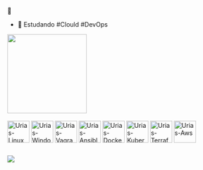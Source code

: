 👋

- 🌱 Estudando #Clould #DevOps

<div>
<a herf="https://beacons.ai/urias-chaves">
  <img height="180em" src="https://github-readme-stats.vercel.app/api?username=urias-chaves&show_icons=true&theme=dark&include_all_comits=false&count_private=true"/>
</div>

<div style="display: inline_block"><br>
  <img align="center" alt="Urias-Linux" height="50" width="50"src="https://cdn.jsdelivr.net/gh/devicons/devicon/icons/linux/linux-original.svg">
  <img align="center" alt="Urias-Windows" height="50" width="50" src="https://cdn.jsdelivr.net/gh/devicons/devicon/icons/windows8/windows8-original.svg">
  <img align="center" alt="Urias-Vagrant" height="50" width="50" src="https://cdn.jsdelivr.net/gh/devicons/devicon/icons/vagrant/vagrant-original-wordmark.svg">
  <img align="center" alt="Urias-Ansible" height="50" width="50" src="https://cdn.jsdelivr.net/gh/devicons/devicon/icons/ansible/ansible-original-wordmark.svg">
  <img align="center" alt="Urias-Docker" height="50" width="50" src="https://cdn.jsdelivr.net/gh/devicons/devicon/icons/docker/docker-plain-wordmark.svg">
  <img align="center" alt="Urias-Kubernetes" height="50" width="50" src="https://cdn.jsdelivr.net/gh/devicons/devicon/icons/kubernetes/kubernetes-plain-wordmark.svg">      
  <img align="center" alt="Urias-Terraform" height="50" width="50" src="https://cdn.jsdelivr.net/gh/devicons/devicon/icons/terraform/terraform-original-wordmark.svg">  
  <img align="center" alt="Urias-Aws" height="50" width="50" src="https://cdn.jsdelivr.net/gh/devicons/devicon/icons/amazonwebservices/amazonwebservices-original-wordmark.svg">
</div>
  
  ##
 
<div> 
<a href="https://www.linkedin.com/in/urias-chaves" target="_blank"><img src="https://img.shields.io/badge/-LinkedIn-%230077B5?style=for-the-badge&logo=linkedin&logoColor=white" target="_blank"></a> 
  
</div>



<!--
**urias-chaves/urias-chaves** is a ✨ _special_ ✨ repository because its `README.md` (this file) appears on your GitHub profile.

Here are some ideas to get you started:

- 🔭 I’m currently working on ...
- 🌱 I’m currently learning ...
- 👯 I’m looking to collaborate on ...
- 🤔 I’m looking for help with ...
- 💬 Ask me about ...
- 📫 How to reach me: ...
- 😄 Pronouns: ...
- ⚡ Fun fact: ...
-->
